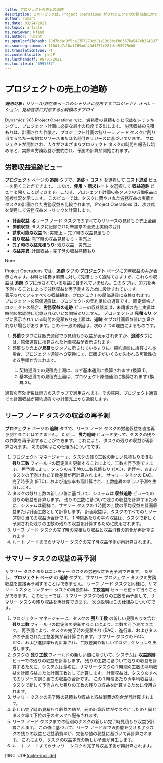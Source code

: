 ```yaml
---
title: プロジェクトの売上の追跡
description: このトピックは、Project Operations がプロジェクトの労務収益に対する進捗状況をトラッキングする方法に関する情報を提供します。
author: rumant
ms.date: 03/24/2021
ms.topic: article
ms.reviewer: kfend
ms.author: rumant
ms.openlocfilehash: 78d7bdaf9f5ca1757273cb81a1303befb0357ba547eb354097786fc3c38962b9
ms.sourcegitcommit: 7f8d1e7a16af769adb43d1877c28fdce53975db8
ms.translationtype: HT
ms.contentlocale: ja-JP
ms.lasthandoff: 08/06/2021
ms.locfileid: "6995587"
---
```

# <a name="project-sales-tracking"></a>プロジェクトの売上の追跡

_**適用対象 :** リソース/非在庫ベースのシナリオに使用するプロジェクト オペレーション、見積請求に対応する小規模のデプロイ_

Dynamics 365 Project Operations では、労務費の見積もりと収益をトラッキングし、プロジェクト計画に必要な最小の粒度で支出します。 労務収益の見積もりは、計画された作業と、プロジェクト計画の各リーフ ノード タスクに割り当てられた一般的なリソースまたは名前付きリソースに基づいています。 プロジェクトが開始され、人々がさまざまなプロジェクト タスクの時間を報告し始めると、実際の労務収益が要約され、予測の計算が開始されます。

## <a name="labor-revenue-tracking-view"></a>労務収益追跡ビュー

**プロジェクト** ページの **追跡** タブで、**追跡** > **コスト** を選択して **コスト追跡** ビューを開くことができます。 または、**使用** > **請求レート** を選択して **収益追跡** ビューを開くことができます。これは、プロジェクト計画の各タスクの労働収益の進捗状況を示します。 このビューでは、タスクに費やされた労務収益の実績とタスクの計画された労務収益も比較されます。 Project Operations は、次の式を使用して労務収益メトリックを計算します。

- **計画収益**: 各リーフ ノード タスクでのすべてのリソースの見積もり売上金額
- **実績収益**: タスクに記録された未請求の全売上実績の合計
- **請求可能な収益 %**: 実売上 ÷ 完了時の収益見積もり
- **残り収益**: 完了時の収益見積もり - 実売上
- **完了時の収益見積もり**: 残り収益 - 実売上
- **収益差異**: 計画収益 - 完了時の収益見積もり


> [!NOTE]
> Project Operations では、**追跡** タブの **プロジェクト** ページに労務収益のみが表示されます。材料と経費は消費に対して見積もって追跡できますが、これらの収益は **追跡** タブに示されている収益に含まれていません。このタブは、労力を再予測することによって労務収益を再予測するために設計されています。  
> 表示されているすべての収益額は、プロジェクトの原価通貨に変換されます。 プロジェクトの原価通貨は、プロジェクトの契約単位の通貨です。 固定価格プロジェクトの場合、**労務収益の追跡** ビューの収益器楽は、未請求の売上実績は時間の承認時に記録されないため関係ありません。
> プロジェクトの **見積もり** タブに表示されている時間の見積もり売上額は、**追跡** タブの計画収益値に加算されない場合があります。この不一致の原因は、次の 2 つの理由によるものです。
><ol>
   ><li> <b>見積り</b>タブには販売通貨での見積もり収益が表示されますが、<b>追跡</b>タブには、原価通貨に換算された計画収益が表示されます。 </li>
   ><li> 見積もり売上が<b>見積もり</b>タブに示されているように、契約通貨に換算される場合、プロジェクト通貨への変換には、正確さがいくらか失われる可能性のある手順が含まれます。 </li>
><ol>
><li> 契約通貨での見積売上額は、まず基本通貨に換算されます (換算 1)。</li>
><li> 基本通貨での見積売上額は、プロジェクト原価通貨に換算されます (換算 2)。 </li>
></ol>
></ol>
> 通貨の有効桁数は両方のステップで適用されます。その結果、プロジェクト通貨での計画収益が契約通貨での計画売上から逸脱します。
   

## <a name="reprojecting-revenues-on-leaf-node-tasks"></a>リーフ ノード タスクの収益の再予測

**プロジェクト** ページの **追跡** タブで、リーフ ノード タスクの労務収益を直接再予測することはできません。 ただし、**労力追跡** ビューを使って、タスクの残りの作業を再予測することができます。 これにより、タスクの残りの収益が再計算されます。 次の説明はこの仕組みについてです。

1. プロジェクト マネージャーは、タスクの残り工数の新しい見積もりを含む **残り工数** フィールドの既定値を更新することにより、工数を再予測できます。 再予測により、タスクの完了時の工数見積もり (EAC)、進行率、およびタスクの予測された工数差異が再計算されます。 サマリー タスクの EAC、完了時予測 (ETC)、および進捗率も再計算され、工数差異の新しい予測を生成します。
2. タスクの残り工数の新しい値に基づいて、システムは **収益追跡** ビューでの残りの収益を計算します。 残りの工数に基づいて残りの収益を計算するために、システムは最初に、サマリー タスクの 1 時間の工数の平均収益を計画収益または計画工数として計算します。 計画収益は、タスクのすべてのリソース割り当ての収益の合計です。 1 時間あたりの平均収益は、タスクで新しく予測された残りの工数の残りの収益を計算するために使用されます。
3. リーフ ノード タスクの完了時の見積もり収益と収益消費の割合が再計算されます。
4. ルート ノードまでのサマリー タスクの完了時収益予測が再計算されます。

## <a name="reprojecting-revenues-on-summary-tasks"></a>サマリー タスクの収益の再予測

サマリー タスクまたはコンテナー タスクの労務収益を再予測できます。 ただし、**プロジェクト ページ** の **追跡** タブで、サマリー プロジェクト タスクの労務収益を直接再予測することはできません。 リーフ ノード タスクと同様に、サマリー タスクとコンテナー タスクの再投影は、**工数追跡** ビューを使って行うことができます。 このビューでは、サマリー タスクの残りの工数を再予測して、サマリー タスクの残り収益を再計算できます。 次の説明はこの仕組みについてです。

1. プロジェクト マネージャーは、タスクの **残り工数** の新しい見積もりを含む **残り工数** フィールドの既定値を更新することにより、工数を再予測できます。 再予測により、タスクの完了時の見積もり (EAC)、進行率、およびタスクの予測された工数差異が再計算されます。 サマリー タスクの EAC、ETC、および進捗率も再計算され、工数差異の新しいプロジェクションを生成します。
2. タスクの **残り工数** フィールドの新しい値に基づいて、システムは **収益追跡** ビューでの残りの収益を計算します。 残りの工数に基づいて残りの収益を計算するために、システムは最初に、サマリー タスクの 1 時間の工数の平均収益を計画収益または計画工数として計算します。 計画収益は、タスクのすべてのリソース割り当ての収益の合計です。 この 1 時間あたりの平均収益は、タスクで新しく予測された残りの工数の残りの収益を計算するために使用されます。
3. サマリー タスクの完了時の見積もり収益と収益消費の割合が再計算されます。
4. 新しい完了時の見積もり収益の値が、元の計算収益がタスクにしたのと同じタスク率で下位の子のタスクへ配布されます。
5. リーフ ノード タスクまでの個別のタスクの新しい完了時見積もり収益が計算されます。 この値に基づいて、リーフ ノードまでの影響を受ける子タスクの残りの収益と収益消費率が、完全な値の収益に基づいて再計算されます。 これにより、タスクの収益差異の新しい予測が発生します。 
6. ルート ノードまでのサマリー タスクの完了時収益予測が再計算されます。


[!INCLUDE[footer-include](../includes/footer-banner.md)]

